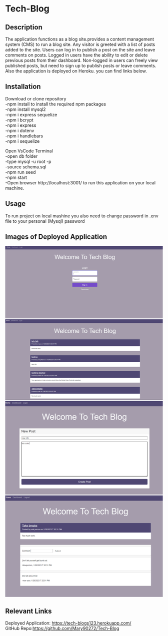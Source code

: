 # Tech-Blog

## Description
The application functions as a blog site.provides a content management system (CMS) to run a blog site. Any visitor is greeted with a list of posts added to the site. Users can log in to publish a post on the site and leave comments on posts. Logged in users have the ability to edit or delete previous posts from their dashboard. Non-logged in users can freely view published posts, but need to sign up to publish posts or leave comments.<br>
Also the application is deployed on Heroku. you can find links below.<br>

## Installation
Download or clone repository<br>
-npm install to install the required npm packages<br>
-npm install mysql2<br>
-npm i express sequelize<br>
-npm i bcrypt<br>
-npm i express<br>
-npm i dotenv<br>
-npm i handlebars<br>
-npm i sequelize<br>

Open VsCode Terminal<br>
-open db folder<br>
-type mysql -u root -p<br>
-source schema.sql<br>
-npm run seed<br>
-npm start<br>
-Open browser http://localhost:3001/ to run this application on your local machine.<br>

## Usage
To run project on local mashine you also need to change password
in .env file to your personal (Mysql) password

## Images of Deployed Application
![alt text](assets/images/Screenshot_20230129_070031.png)
![alt text](assets/images/Screenshot_20230129_070052.png)
![alt text](assets/images/Screenshot_20230129_072702.png)
![alt text](assets/images/Screenshot_20230129_073234.png)
## Relevant Links
Deployed Application: https://tech-blogs123.herokuapp.com/
<br>
GitHub Repo:https://github.com/Mary90272/Tech-Blog

